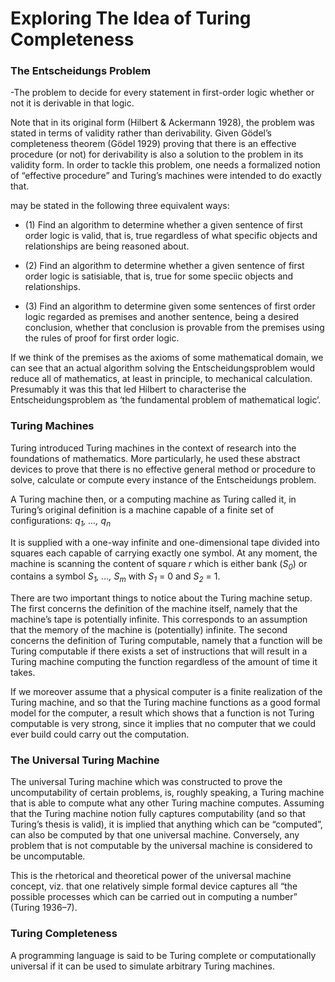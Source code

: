 # Exploring The Idea of Turing Completeness

### The Entscheidungs Problem
-The problem to decide for every statement in first-order logic whether or not it is derivable in that logic.

Note that in its original form (Hilbert & Ackermann 1928), the problem was stated in terms of validity rather than derivability. Given Gödel’s completeness theorem (Gödel 1929) proving that there is an effective procedure (or not) for derivability is also a solution to the problem in its validity form. In order to tackle this problem, one needs a formalized notion of “effective procedure” and Turing’s machines were intended to do exactly that.

may be stated in the following three equivalent ways:

- (1) Find an algorithm to determine whether a given sentence of first order logic
is valid, that is, true regardless of what specific objects and relationships are
being reasoned about.

- (2) Find an algorithm to determine whether a given sentence of first order logic
is satisiable, that is, true for some speciic objects and relationships.

- (3) Find an algorithm to determine given some sentences of first order logic
regarded as premises and another sentence, being a desired conclusion, whether
that conclusion is provable from the premises using the rules of proof for first
order logic.

If we think of the premises as the axioms of some mathematical domain, we can
see that an actual algorithm solving the Entscheidungsproblem would reduce all
of mathematics, at least in principle, to mechanical calculation. Presumably it was
this that led Hilbert to characterise the Entscheidungsproblem as ‘the fundamental
problem of mathematical logic’.

### Turing Machines

Turing introduced Turing machines in the context of research into the foundations of mathematics. More particularly, he used these abstract devices to prove that there is no effective general method or procedure to solve, calculate or compute every instance of the Entscheidungs problem.

A Turing machine then, or a computing machine as Turing called it, in Turing’s original definition is a machine capable of a finite set of configurations: *q<sub>1</sub>, ..., q<sub>n</sub>*

It is supplied with a one-way infinite and one-dimensional tape divided into squares each capable of carrying exactly one symbol. At any moment, the machine is scanning the content of square *r* which is either bank (*S<sub>0</sub>*) or contains a symbol *S<sub>1</sub>, ..., S<sub>m</sub>* 
with *S<sub>1</sub>* = 0 and *S<sub>2</sub>* = 1.

There are two important things to notice about the Turing machine setup. The first concerns the definition of the machine itself, namely that the machine’s tape is potentially infinite. This corresponds to an assumption that the memory of the machine is (potentially) infinite. The second concerns the definition of Turing computable, namely that a function will be Turing computable if there exists a set of instructions that will result in a Turing machine computing the function regardless of the amount of time it takes.

If we moreover assume that a physical computer is a finite realization of the Turing machine, and so that the Turing machine functions as a good formal model for the computer, a result which shows that a function is not Turing computable is very strong, since it implies that no computer that we could ever build could carry out the computation.

### The Universal Turing Machine
The universal Turing machine which was constructed to prove the uncomputability of certain problems, is, roughly speaking, a Turing machine that is able to compute what any other Turing machine computes. Assuming that the Turing machine notion fully captures computability (and so that Turing’s thesis is valid), it is implied that anything which can be “computed”, can also be computed by that one universal machine. Conversely, any problem that is not computable by the universal machine is considered to be uncomputable.

This is the rhetorical and theoretical power of the universal machine concept, viz. that one relatively simple formal device captures all “the possible processes which can be carried out in computing a number” (Turing 1936–7). 

### Turing Completeness
A programming language is said to be Turing complete or computationally universal if it can be used to simulate arbitrary Turing machines.
